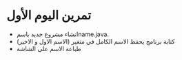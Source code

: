 # تمرين اليوم الأول


- انشاء مشروع جديد باسمname.java.
- كتابة برنامج يحفظ الاسم الكامل في متغير (الاسم الاول و الاخير)
- طباعة الاسم على الشاشة
